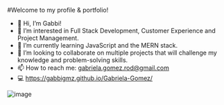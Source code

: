 #Welcome to my profile & portfolio!

- 👋 Hi, I’m Gabbi!
- 👀 I’m interested in Full Stack Development, Customer Experience and Project Management.
- 🌱 I’m currently learning JavaScript and the MERN stack.
- 💞️ I’m looking to collaborate on multiple projects that will challenge my knowledge and problem-solving skills.
- 📫 How to reach me:  gabriela.gomez.rod@gmail.com
- 💻 https://gabbigmz.github.io/Gabriela-Gomez/

  
![image](https://github.com/gabbigmz/gabbigmz/assets/138724785/c09d9804-b140-44b4-98ae-99e994c567d4)

